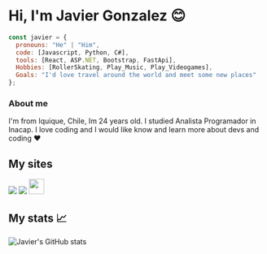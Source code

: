 <h1> Hi, I'm Javier Gonzalez 😊</h1>


```javascript
const javier = {
  pronouns: "He" | "Him",
  code: [Javascript, Python, C#],
  tools: [React, ASP.NET, Bootstrap, FastApi],
  Hobbies: [RollerSkating, Play_Music, Play_Videogames],
  Goals: "I'd love travel around the world and meet some new places"
};
```
<h3>About me</h3>
I'm from Iquique, Chile, Im 24 years old. I studied Analista Programador in Inacap. I love coding and I would like know and learn more about devs and coding ❤
<h2> My sites </h2>
<a href="https://www.instagram.com/john.doe_98/"><img src="https://img.shields.io/badge/instagram%20@john.doe_98-DD2476?style=for-the-badge&logo=instagram&logoColor=white"/></a>
<a href="https://www.facebook.com/JavierGonzalez998/"><img src="https://img.shields.io/badge/facebook%20Javier_Gonzalez-344E86?style=for-the-badge&logo=facebook&logoColor=white"/></a>
<a href="https://javier-gonzalez.me"><img height="30px" src="https://img.shields.io/badge/My%20Website:%20Javier_Gonzalez-4b2de2?style=for-the-badge&logo=google%20chrome&logoColor=white"/></a>

<h2>My stats 📈</h2>

![Javier's GitHub stats](https://github-readme-stats.vercel.app/api?username=JavierGonzalez998&show_icons=true&theme=synthwave)

<!---
- 👋 Hi, I’m Javier Gonzalez
- 👀 I’m interested in [Music, Programming, Videogames]
- 🌱 I’m currently learning [React, Svelte, SASS, Bootstrap 5]

- Hi, my name is Javier Gonzalez. I'm 23 years old. Actually I'm studying Analista Programador in Inacap.
- I'm from Iquique, Chile.
- Also I like to play music (I play guitar and bass)
--->
<!---
JavierGonzalez998/JavierGonzalez998 is a ✨ special ✨ repository because its `README.md` (this file) appears on your GitHub profile.
You can click the Preview link to take a look at your changes.
--->
